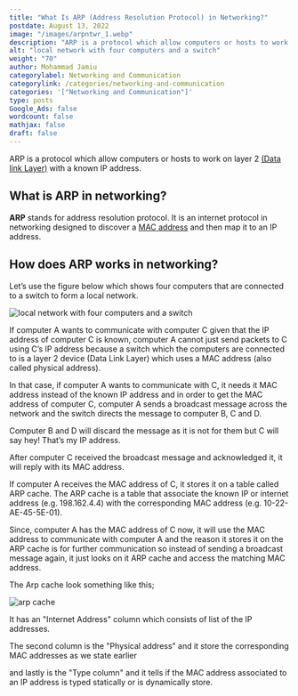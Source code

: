 ```yaml
---
title: "What Is ARP (Address Resolution Protocol) in Networking?"
postdate: August 13, 2022
image: "/images/arpntwr_1.webp"
description: "ARP is a protocol which allow computers or hosts to work on layer 2 (Data link Layer) with a known IP address."
alt: "local network with four computers and a switch"
weight: "70"
author: Mohammad Jamiu
categorylabel: Networking and Communication
categorylink: /categories/networking-and-communication
categories: '["Networking and Communication"]'
type: posts
Google_Ads: false
wordcount: false
mathjax: false
draft: false
---
```


ARP is a protocol which allow computers or hosts to work on layer 2 <a href="/networking/the-seven-layers-of-the-osi-model-explained/" class="links-to-article">(Data link Layer)</a> with a known IP address.

## What is ARP in networking?

**ARP** stands for address resolution protocol. It is an internet protocol in networking designed to discover a <a href="/networking/what-is-a-mac-address-with-examples/" class="links-to-article">MAC address</a> and then map it to an IP address.

## How does ARP works in networking?

Let’s use the figure below which shows four computers that are connected to a switch to form a local network.

<img loading="lazy" src="/images/arpntwr_1.webp" alt="local network with four computers and a switch">

If computer A wants to communicate with computer C given that the IP address of computer C is known, computer A cannot just send packets to C using C’s IP address because a switch which the computers are connected to is a layer 2 device (Data Link Layer) which uses a MAC address (also called physical address).

In that case, if computer A wants to communicate with C, it needs it MAC address instead of the known IP address and in order to get the MAC address of computer C, computer A sends a broadcast message across the network and the switch directs the message to computer B, C and D.

Computer B and D will discard the message as it is not for them but C will say hey! That’s my IP address.

After computer C received the broadcast message and acknowledged it, it will reply with its MAC address.

If computer A receives the MAC address of C, it stores it on a table called ARP cache. The ARP cache is a table that associate the known IP or internet address (e.g. 198.162.4.4) with the corresponding MAC address (e.g. 10-22-AE-45-5E-01).

Since, computer A has the MAC address of C now, it will use the MAC address to communicate with computer A and the reason it stores it on the ARP cache is for further communication so instead of sending a broadcast message again, it just looks on it ARP cache and access the matching MAC address.

The Arp cache look something like this;

<img loading="lazy" src="/images/arpcache_1.webp" alt="arp cache ">

It has an "Internet Address" column which consists of list of the IP addresses.

The second column is the "Physical address" and it store the corresponding MAC addresses as we state earlier

and lastly is the "Type column" and it tells if the MAC address associated to an IP address is typed statically or is dynamically store.
